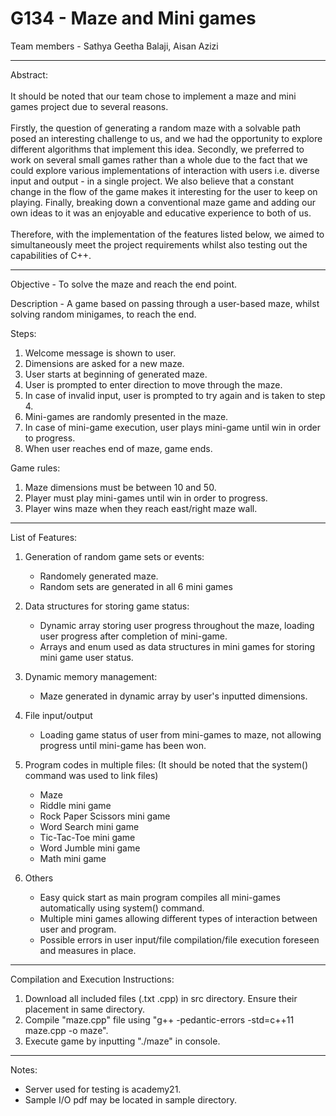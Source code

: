 # G134 - Maze and Mini games 
Team members - Sathya Geetha Balaji, Aisan Azizi<br />
__________________________________________________________
Abstract:<br /><br />
It should be noted that our team chose to implement a maze and mini games project due to several reasons.<br /><br />Firstly, the question of generating a random maze with a solvable path posed an interesting challenge to us, and we had the opportunity to explore different algorithms that implement this idea. Secondly, we preferred to work on several small games rather than a whole due to the fact that we could explore various implementations of interaction with users i.e. diverse input and output - in a single project. We also believe that a constant change in the flow of the game makes it interesting for the user to keep on playing. Finally, breaking down a conventional maze game and adding our own ideas to it was an enjoyable and educative experience to both of us.<br /><br />Therefore, with the implementation of the features listed below, we aimed to simultaneously meet the project requirements whilst also testing out the capabilities of C++. <br />
_____________________________

Objective - To solve the maze and reach the end point.

Description - A game based on passing through a user-based maze, whilst solving random minigames, to reach the end.

Steps: 
1) Welcome message is shown to user.
2) Dimensions are asked for a new maze.
3) User starts at beginning of generated maze. 
4) User is prompted to enter direction to move through the maze.
5) In case of invalid input, user is prompted to try again and is taken to step 4.
6) Mini-games are randomly presented in the maze.
7) In case of mini-game execution, user plays mini-game until win in order to progress.
8) When user reaches end of maze, game ends.

Game rules:
1) Maze dimensions must be between 10 and 50.
2) Player must play mini-games until win in order to progress.
3) Player wins maze when they reach east/right maze wall.
___________________________________________________________________________________

List of Features: 
1) Generation of random game sets or events:
    - Randomely generated maze.
    - Random sets are generated in all 6 mini games
  
2) Data structures for storing game status:
    - Dynamic array storing user progress throughout the maze, loading user progress after completion of mini-game.
    - Arrays and enum used as data structures in mini games for storing mini game user status.
  
3) Dynamic memory management:
    - Maze generated in dynamic array by user's inputted dimensions.
  
4) File input/output 
    - Loading game status of user from mini-games to maze, not allowing progress until mini-game has been won.

5) Program codes in multiple files:
 (It should be noted that the system() command was used to link files)
    - Maze
    - Riddle mini game
    - Rock Paper Scissors mini game
    - Word Search mini game
    - Tic-Tac-Toe mini game
    - Word Jumble mini game
    - Math mini game
    
6) Others
    - Easy quick start as main program compiles all mini-games automatically using system() command.
    - Multiple mini games allowing different types of interaction between user and program.
    - Possible errors in user input/file compilation/file execution foreseen and measures in place.
________________________________________________________
 
Compilation and Execution Instructions:
1) Download all included files (.txt .cpp) in src directory. Ensure their placement in same directory.
2) Compile "maze.cpp" file using "g++ -pedantic-errors -std=c++11 maze.cpp -o maze".
3) Execute game by inputting "./maze" in console.
__________________________________________________________________
Notes:
- Server used for testing is academy21.
- Sample I/O pdf may be located in sample directory.

